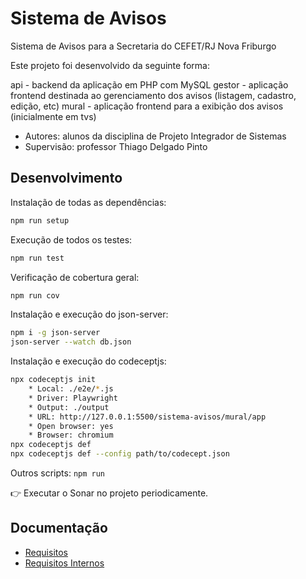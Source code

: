 # Sistema de Avisos

Sistema de Avisos para a Secretaria do CEFET/RJ Nova Friburgo

Este projeto foi desenvolvido da seguinte forma:

api - backend da aplicação em PHP com MySQL
gestor - aplicação frontend destinada ao gerenciamento dos avisos (listagem, cadastro, edição, etc)
mural - aplicação frontend para a exibição dos avisos (inicialmente em tvs)

- Autores: alunos da disciplina de Projeto Integrador de Sistemas
- Supervisão: professor Thiago Delgado Pinto

## Desenvolvimento

Instalação de todas as dependências:
```bash
npm run setup
```

Execução de todos os testes:
```bash
npm run test
```

Verificação de cobertura geral:
```bash
npm run cov
```

Instalação e execução do json-server:
```bash
npm i -g json-server
json-server --watch db.json
```

Instalação e execução do codeceptjs:
```bash
npx codeceptjs init
    * Local: ./e2e/*.js
    * Driver: Playwright
    * Output: ./output
    * URL: http://127.0.0.1:5500/sistema-avisos/mural/app
    * Open browser: yes
    * Browser: chromium
npx codeceptjs def
npx codeceptjs def --config path/to/codecept.json
```

Outros scripts: `npm run`

👉 Executar o Sonar no projeto periodicamente.


## Documentação

- [Requisitos](doc/requisitos.md)
- [Requisitos Internos](doc/requisitos-internos.md)

